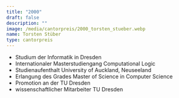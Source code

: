 ```yaml
---
title: "2000"
draft: false
description: ""
image: /media/cantorpreis/2000_torsten_stueber.webp
name: Torsten Stüber
type: cantorpreis
---
```

- Studium der Informatik in Dresden
- Internationaler Masterstudiengang Computational Logic
- Studienaufenthalt University of Auckland, Neuseeland
- Erlangung des Grades Master of Science in Computer Science
- Promotion an der TU Dresden
- wissenschaftlicher Mitarbeiter TU Dresden
